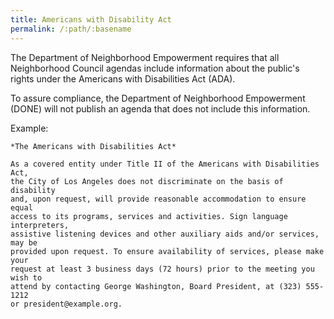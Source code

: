 ```yaml
---
title: Americans with Disability Act
permalink: /:path/:basename
---
```


The Department of Neighborhood Empowerment requires
that all Neighborhood Council agendas
include information
about the public's rights
under the Americans with Disabilities Act (ADA).

To assure compliance,
the Department of Neighborhood Empowerment (DONE)
will not publish
an agenda
that does not
include this information.

Example:

    *The Americans with Disabilities Act*

    As a covered entity under Title II of the Americans with Disabilities Act,
    the City of Los Angeles does not discriminate on the basis of disability
    and, upon request, will provide reasonable accommodation to ensure equal
    access to its programs, services and activities. Sign language interpreters,
    assistive listening devices and other auxiliary aids and/or services, may be
    provided upon request. To ensure availability of services, please make your
    request at least 3 business days (72 hours) prior to the meeting you wish to
    attend by contacting George Washington, Board President, at (323) 555-1212
    or president@example.org.
